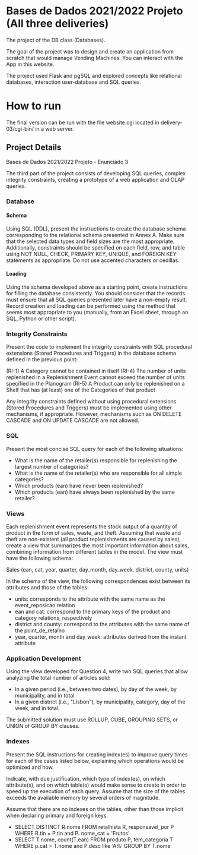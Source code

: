 # Bases de Dados 2021/2022 Projeto (All three deliveries)

The project of the DB class (Databases).

The goal of the project was to design and create an application from scratch that would manage Vending Machines. You can interact with the App in this website.

The project used Flask and pgSQL and explored concepts like relational databases, interaction user-database and SQL queries.

# How to run

The final version can be run with the file website.cgi located in delivery-03/cgi-bin/ in a web server.

## Project Details

Bases de Dados 2021/2022 Projeto - Enunciado 3

The third part of the project consists of developing SQL queries, complex integrity constraints, creating a prototype of a web application and OLAP queries.

### Database

#### Schema

Using SQL (DDL), present the instructions to create the database schema corresponding to the relational schema presented in Annex A. Make sure that the selected data types and field sizes are the most appropriate. Additionally, constraints should be specified on each field, row, and table using NOT NULL, CHECK, PRIMARY KEY, UNIQUE, and FOREIGN KEY statements as appropriate. Do not use accented characters or cedillas.

#### Loading

Using the schema developed above as a starting point, create instructions for filling the database consistently. You should consider that the records must ensure that all SQL queries presented later have a non-empty result. Record creation and loading can be performed using the method that seems most appropriate to you (manually, from an Excel sheet, through an SQL, Python or other script).

### Integrity Constraints

Present the code to implement the integrity constraints with SQL procedural extensions (Stored Procedures and Triggers) in the database schema defined in the previous point:

(RI-1) A Category cannot be contained in itself
(RI-4) The number of units replenished in a Replenishment Event cannot exceed the number of units specified in the Planogram
(RI-5) A Product can only be replenished on a Shelf that has (at least) one of the Categories of that product

Any integrity constraints defined without using procedural extensions (Stored Procedures and Triggers) must be implemented using other mechanisms, if appropriate. However, mechanisms such as ON DELETE CASCADE and ON UPDATE CASCADE are not allowed.

### SQL

Present the most concise SQL query for each of the following situations:

- What is the name of the retailer(s) responsible for replenishing the largest number of categories?
- What is the name of the retailer(s) who are responsible for all simple categories?
- Which products (ean) have never been replenished?
- Which products (ean) have always been replenished by the same retailer?

### Views

Each replenishment event represents the stock output of a quantity of product in the form of sales, waste, and theft. Assuming that waste and theft are non-existent (all product replenishments are caused by sales), create a view that summarizes the most important information about sales, combining information from different tables in the model. The view must have the following schema:

Sales (ean, cat, year, quarter, day_month, day_week, district, county, units)

In the schema of the view, the following correspondences exist between its attributes and those of the tables:

- units: corresponds to the attribute with the same name as the event_reposicao relation
- ean and cat: correspond to the primary keys of the product and category relations, respectively
- district and county: correspond to the attributes with the same name of the point_de_retalho
- year, quarter, month and day_week: attributes derived from the instant attribute

### Application Development

Using the view developed for Question 4, write two SQL queries that allow analyzing the total number of articles sold:

- In a given period (i.e., between two dates), by day of the week, by municipality, and in total.
- In a given district (i.e., "Lisbon"), by municipality, category, day of the week, and in total.

The submitted solution must use ROLLUP, CUBE, GROUPING SETS, or UNION of GROUP BY clauses.

### Indexes 

Present the SQL instructions for creating index(es) to improve query times for each of the cases listed below, explaining which operations would be optimized and how.

Indicate, with due justification, which type of index(es), on which attribute(s), and on which table(s) would make sense to create in order to speed up the execution of each query. Assume that the size of the tables exceeds the available memory by several orders of magnitude.

Assume that there are no indexes on the tables, other than those implicit when declaring primary and foreign keys.

- SELECT DISTINCT R.nome
FROM retalhista R, responsavel_por P
WHERE R.tin = P.tin and P. nome_cat = 'Frutos'
- SELECT T.nome, count(T.ean)
FROM produto P, tem_categoria T
WHERE p.cat = T.nome and P.desc like ‘A%’
GROUP BY T.nome